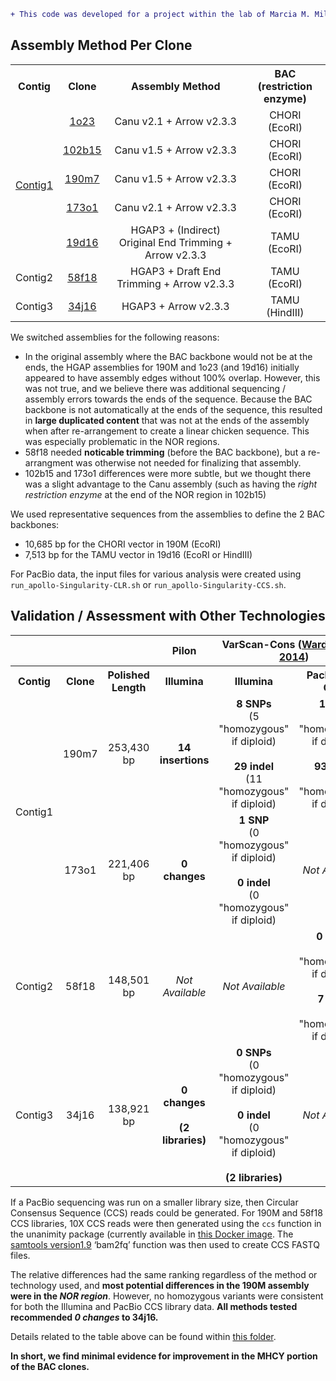 ```diff
+ This code was developed for a project within the lab of Marcia M. Miller.
```

## Assembly Method Per Clone

<table>
  <tbody>
    <tr>
      <th align="center">Contig</th>
      <th align="center">Clone</th>
	  <th align="center">Assembly Method</th>
	  <th align="center">BAC</br>(restriction enzyme)</th>
    </tr>
    <tr>
	  <td align="center" rowspan="5"><a href="https://github.com/cwarden45/Miller_Red_Jungle_Fowl_MHCY/tree/main/Part1_Assembly/Contig1">Contig1</a></td>
      <td align="center"><a href="https://github.com/cwarden45/Miller_Red_Jungle_Fowl_MHCY/tree/main/Part1_Assembly/1o23">1o23</a></td>
	  <td align="center">Canu v2.1 + Arrow v2.3.3</td>
	  <td align="center">CHORI</br>(EcoRI)</td>
    </tr>
    <tr>
      <td align="center"><a href="https://github.com/cwarden45/Miller_Red_Jungle_Fowl_MHCY/tree/main/Part1_Assembly/102b15">102b15</a></td>
	  <td align="center">Canu v1.5 + Arrow v2.3.3</td>
	  <td align="center">CHORI</br>(EcoRI)</td>
    </tr>
    <tr>
      <td align="center"><a href="https://github.com/cwarden45/Miller_Red_Jungle_Fowl_MHCY/tree/main/Part1_Assembly/190m7">190m7</a></td>
	  <td align="center">Canu v1.5 + Arrow v2.3.3</td>
	  <td align="center">CHORI</br>(EcoRI)</td>
    </tr>
    <tr>
      <td align="center"><a href="https://github.com/cwarden45/Miller_Red_Jungle_Fowl_MHCY/tree/main/Part1_Assembly/173o1">173o1</a></td>
	  <td align="center">Canu v2.1 + Arrow v2.3.3</td>
	  <td align="center">CHORI</br>(EcoRI)</td>
    </tr>
    <tr>
      <td align="center"><a href="https://github.com/cwarden45/Miller_Red_Jungle_Fowl_MHCY/tree/main/Part1_Assembly/19d16">19d16</a></td>
	  <td align="center">HGAP3 + (Indirect) Original End Trimming + Arrow v2.3.3</td>
	  <td align="center">TAMU</br>(EcoRI)</td>
    </tr>
    <tr>
	  <td align="Center">Contig2</td>
      <td align="center"><a href="https://github.com/cwarden45/Miller_Red_Jungle_Fowl_MHCY/tree/main/Part1_Assembly/Contig2_58f18">58f18</a></td>
	  <td align="center">HGAP3 + Draft End Trimming + Arrow v2.3.3</td>
	  <td align="center">TAMU</br>(EcoRI)</td>
    </tr>
    <tr>
	  <td align="Center">Contig3</td>
      <td align="center"><a href="https://github.com/cwarden45/Miller_Red_Jungle_Fowl_MHCY/tree/main/Part1_Assembly/Contig3_34j16">34j16</a></td>
	  <td align="center">HGAP3 + Arrow v2.3.3</td>
	  <td align="center">TAMU</br>(HindIII)</td>
    </tr>
</tbody>
</table>

We switched assemblies for the following reasons:

 - In the original assembly where the BAC backbone would not be at the ends, the HGAP assemblies for 190M and 1o23 (and 19d16) initially appeared to have assembly edges without 100% overlap.  However, this was not true, and we believe there was additional sequencing / assembly errors towards the ends of the sequence.  Because the BAC backbone is not automatically at the ends of the sequence, this resulted in **large duplicated content** that was not at the ends of the assembly when after re-arrangement to create a linear chicken sequence.  This was especially problematic in the NOR regions.
 - 58f18 needed **noticable trimming** (before the BAC backbone), but a re-arrangment was otherwise not needed for finalizing that assembly.
 - 102b15 and 173o1 differences were more subtle, but we thought there was a slight advantage to the Canu assembly (such as having the *right restriction enzyme* at the end of the NOR region in 102b15)

We used representative sequences from the assemblies to define the 2 BAC backbones:

 - 10,685 bp for the CHORI vector in 190M (EcoRI)
 - 7,513 bp for the TAMU vector in 19d16 (EcoRI or HindIII)
 
For PacBio data, the input files for various analysis were created using `run_apollo-Singularity-CLR.sh` or `run_apollo-Singularity-CCS.sh`.

## Validation / Assessment with Other Technologies

<table>
  <tbody>
    <tr>
      <th align="center" colspan="3"></th>
      <th align="center">Pilon</th>
	  <th align="center" colspan="2">VarScan-Cons (<a href="https://peerj.com/articles/600/">Warden et al. 2014</a>)</th>
	  <th align="center">One-Sample Pileup</th>
    </tr>
    <tr>
      <th align="center">Contig</th>
      <th align="center">Clone</th>
	  <th align="center">Polished Length</th>
	  <th align="center">Illumina</th>
	  <th align="center">Illumina</th>
	  <th align="center">PacBio 10x CCS</th>
	  <th align="center">Public/Sanger</th>
    </tr>
    <tr>
	  <td align="center" rowspan="2">Contig1</td>
      <td align="center">190m7</td>
	  <td align="center">253,430 bp</td>
	  <td align="center"><b>14 insertions</b></td>
	    <td align="center"><b>8 SNPs</b></br>(5 "homozygous" if diploid)</br></br><b>29 indel</b></br>(11 "homozygous" if diploid)</td>
	  <td align="center"><b>1 SNP</b></br>(0 "homozygous" if diploid)</br></br><b>93 indel</b></br>(0 "homozygous" if diploid)</td>
	  <td align="center"><i>Not Available</i></td>
    </tr>
    <tr>
      <td align="center">173o1</td>
	  <td align="center">221,406 bp</td>
	  <td align="center"><b>0 changes</b></td>
	  <td align="center"><b>1 SNP</b></br>(0 "homozygous" if diploid)</br></br><b>0 indel</b></br>(0 "homozygous" if diploid)</td>
	  <td align="center"><i>Not Available</i></td>
	  <td align="center"><b>9 variable positions</b><br>(some indels larger than 1 bp)</br></br>(<a href="https://github.com/cwarden45/Miller_Red_Jungle_Fowl_MHCY/blob/main/Part1_Assembly/173o1/173o1_Sanger-plus-J_AA173O01.pileup.xlsx">re-arranged AC275299.1</a>)</td>
    </tr>
    <tr>
	  <td align="Center">Contig2</td>
      <td align="center">58f18</td>
	  <td align="center">148,501 bp</td>
	  <td align="center"><i>Not Available</i></td>
	  <td align="center"><i>Not Available</i></td>
	  <td align="center"><b>0 SNPs</b></br>(0 "homozygous" if diploid)</br></br><b>7 indel</b></br>(2 "homozygous" if diploid)</td>
	  <td align="center"><i>Not Available</i></td>
    </tr>
    <tr>
	  <td align="Center">Contig3</td>
      <td align="center">34j16</td>
	  <td align="center">138,921 bp</td>
	<td align="center"><b>0 changes</b><br><br><b>(2 libraries)</b></td>
	  <td align="center"><b>0 SNPs</b><br>(0 "homozygous" if diploid)<br></br><b>0 indel</b><br>(0 "homozygous" if diploid)<br><br><b>(2 libraries)</b></td>
	  <td align="center"><i>Not Available</i></td>
	  <td align="center"><b>0 changes</b></br>(Sanger Assembly)</td>
    </tr>
</tbody>
</table>

If a PacBio sequencing was run on a smaller library size, then Circular Consensus Sequence (CCS) reads could be generated.  For 190M and 58f18 CCS libraries, 10X CCS reads were then generated using the `ccs` function in the unanimity package (currently available in [this Docker image](https://hub.docker.com/r/cwarden45/general-pacbio/).  The [samtools version1.9](https://github.com/samtools/samtools/releases/tag/1.9) ‘bam2fq’ function was then used to create CCS FASTQ files.

The relative differences had the same ranking regardless of the method or technology used, and **most potential differences in the 190M assembly were in the *NOR region***.  However, no homozygous variants were consistent for both the Illumina and PacBio CCS library data.  **All methods tested recommended *0 changes* to 34j16.**

Details related to the table above can be found within [this folder](https://github.com/cwarden45/Miller_Red_Jungle_Fowl_MHCY/tree/main/Part1_Assembly/Other-Assembly_Assessment).

**In short, we find minimal evidence for improvement in the MHCY portion of the BAC clones.**
